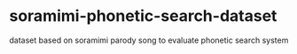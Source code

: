 # soramimi-phonetic-search-dataset
dataset based on soramimi parody song to evaluate phonetic search system
